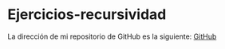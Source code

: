 # Ejercicios-recursividad

La dirección de mi repositorio de GitHub es la siguiente: [GitHub](https://github.com/andmansim/Ejercicios-recursividad.git)


